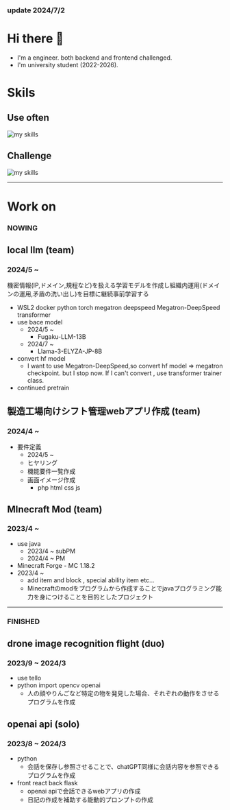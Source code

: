 ### update 2024/7/2
# Hi there 👋
- I'm a engineer. both backend and frontend challenged.
- I'm university student (2022-2026).

# Skils

## Use often
<img alt="my skills" src="https://skillicons.dev/icons?theme=dark&perline=7&i=html,css,python,pytorch,docker,java" />

## Challenge

<img alt="my skills" src="https://skillicons.dev/icons?theme=dark&perline=7&i=js,php,nodejs" />

---

# Work on

### NOWING

## local llm (team)
### 2024/5 ~
機密情報(IP,ドメイン,規程など)を扱える学習モデルを作成し組織内運用(ドメインの運用,矛盾の洗い出し)を目標に継続事前学習する
- WSL2 docker python torch megatron deepspeed Megatron-DeepSpeed transformer 
- use bace model
  - 2024/5 ~
    - Fugaku-LLM-13B
  - 2024/7 ~
    - Llama-3-ELYZA-JP-8B
- convert hf model
  - I want to use Megatron-DeepSpeed,so convert hf model => megatron checkpoint. but I stop now. If I can't convert , use transformer trainer class.
- continued pretrain

## 製造工場向けシフト管理webアプリ作成 (team)
### 2024/4 ~
- 要件定義
  - 2024/5 ~
  - ヒヤリング
  - 機能要件一覧作成
  - 画面イメージ作成
    - php html css js

## MInecraft Mod (team)
### 2023/4 ~
- use java
  - 2023/4 ~ subPM
  - 2024/4 ~ PM
- Minecraft Forge - MC 1.18.2
- 2023/4 ~
  - add item and block , special ability item etc... 
  - Minecraftのmodをプログラムから作成することでjavaプログラミング能力を身につけることを目的としたプロジェクト
 
---
### FINISHED

## drone image recognition flight (duo)
### 2023/9 ~ 2024/3
- use tello 
- python import opencv openai
  - 人の顔やりんごなど特定の物を発見した場合、それぞれの動作をさせるプログラムを作成

## openai api (solo)
### 2023/8 ~ 2024/3
- python
  - 会話を保存し参照させることで、chatGPT同様に会話内容を参照できるプログラムを作成
- front react back flask
  - openai apiで会話できるwebアプリの作成
  - 日記の作成を補助する能動的プロンプトの作成 



